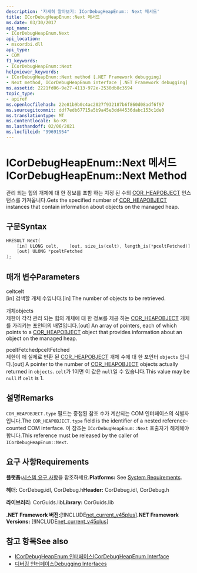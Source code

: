 ```yaml
---
description: '자세히 알아보기: ICorDebugHeapEnum:: Next 메서드'
title: ICorDebugHeapEnum::Next 메서드
ms.date: 03/30/2017
api_name:
- ICorDebugHeapEnum.Next
api_location:
- mscordbi.dll
api_type:
- COM
f1_keywords:
- ICorDebugHeapEnum::Next
helpviewer_keywords:
- ICorDebugHeapEnum::Next method [.NET Framework debugging]
- Next method, ICorDebugHeapEnum interface [.NET Framework debugging]
ms.assetid: 2221fd06-9e27-4113-972e-2530db8c3594
topic_type:
- apiref
ms.openlocfilehash: 22e81b9b0c4ac2027f932187b6f860d08adf6f97
ms.sourcegitcommit: ddf7edb67715a5b9a45e3dd44536dabc153c1de0
ms.translationtype: MT
ms.contentlocale: ko-KR
ms.lasthandoff: 02/06/2021
ms.locfileid: "99691954"
---
```

# <a name="icordebugheapenumnext-method"></a><span data-ttu-id="31c46-103">ICorDebugHeapEnum::Next 메서드</span><span class="sxs-lookup"><span data-stu-id="31c46-103">ICorDebugHeapEnum::Next Method</span></span>

<span data-ttu-id="31c46-104">관리 되는 힙의 개체에 대 한 정보를 포함 하는 지정 된 수의 [COR_HEAPOBJECT](cor-heapobject-structure.md) 인스턴스를 가져옵니다.</span><span class="sxs-lookup"><span data-stu-id="31c46-104">Gets the specified number of [COR_HEAPOBJECT](cor-heapobject-structure.md) instances that contain information about objects on the managed heap.</span></span>  
  
## <a name="syntax"></a><span data-ttu-id="31c46-105">구문</span><span class="sxs-lookup"><span data-stu-id="31c46-105">Syntax</span></span>  
  
```cpp  
HRESULT Next(  
    [in] ULONG celt,    [out, size_is(celt), length_is(*pceltFetched)] COR_HEAPOBJECT  objects[],
    [out] ULONG *pceltFetched  
);  
```  
  
## <a name="parameters"></a><span data-ttu-id="31c46-106">매개 변수</span><span class="sxs-lookup"><span data-stu-id="31c46-106">Parameters</span></span>  

 <span data-ttu-id="31c46-107">celt</span><span class="sxs-lookup"><span data-stu-id="31c46-107">celt</span></span>  
 <span data-ttu-id="31c46-108">[in] 검색할 개체 수입니다.</span><span class="sxs-lookup"><span data-stu-id="31c46-108">[in] The number of objects to be retrieved.</span></span>  
  
 <span data-ttu-id="31c46-109">개체</span><span class="sxs-lookup"><span data-stu-id="31c46-109">objects</span></span>  
 <span data-ttu-id="31c46-110">제한이 각각 관리 되는 힙의 개체에 대 한 정보를 제공 하는 [COR_HEAPOBJECT](cor-heapobject-structure.md) 개체를 가리키는 포인터의 배열입니다.</span><span class="sxs-lookup"><span data-stu-id="31c46-110">[out] An array of pointers, each of which points to a [COR_HEAPOBJECT](cor-heapobject-structure.md) object that provides information about an object on the managed heap.</span></span>  
  
 <span data-ttu-id="31c46-111">pceltFetched</span><span class="sxs-lookup"><span data-stu-id="31c46-111">pceltFetched</span></span>  
 <span data-ttu-id="31c46-112">제한이 에 실제로 반환 된 [COR_HEAPOBJECT](cor-heapobject-structure.md) 개체 수에 대 한 포인터 `objects` 입니다.</span><span class="sxs-lookup"><span data-stu-id="31c46-112">[out] A pointer to the number of [COR_HEAPOBJECT](cor-heapobject-structure.md) objects actually returned in `objects`.</span></span> <span data-ttu-id="31c46-113">`celt`가 1이면 이 값은 `null`일 수 있습니다.</span><span class="sxs-lookup"><span data-stu-id="31c46-113">This value may be `null` if `celt` is 1.</span></span>  
  
## <a name="remarks"></a><span data-ttu-id="31c46-114">설명</span><span class="sxs-lookup"><span data-stu-id="31c46-114">Remarks</span></span>  

 <span data-ttu-id="31c46-115">`COR_HEAPOBJECT.type` 필드는 중첩된 참조 수가 계산되는 COM 인터페이스의 식별자입니다.</span><span class="sxs-lookup"><span data-stu-id="31c46-115">The `COR_HEAPOBJECT.type` field is the identifier of a nested reference-counted COM interface.</span></span> <span data-ttu-id="31c46-116">이 참조는 `ICorDebugHeapEnum::Next` 호출자가 해제해야 합니다.</span><span class="sxs-lookup"><span data-stu-id="31c46-116">This reference must be released by the caller of `ICorDebugHeapEnum::Next`.</span></span>  
  
## <a name="requirements"></a><span data-ttu-id="31c46-117">요구 사항</span><span class="sxs-lookup"><span data-stu-id="31c46-117">Requirements</span></span>  

 <span data-ttu-id="31c46-118">**플랫폼:**[시스템 요구 사항](../../get-started/system-requirements.md)을 참조하세요.</span><span class="sxs-lookup"><span data-stu-id="31c46-118">**Platforms:** See [System Requirements](../../get-started/system-requirements.md).</span></span>  
  
 <span data-ttu-id="31c46-119">**헤더:** CorDebug.idl, CorDebug.h</span><span class="sxs-lookup"><span data-stu-id="31c46-119">**Header:** CorDebug.idl, CorDebug.h</span></span>  
  
 <span data-ttu-id="31c46-120">**라이브러리:** CorGuids.lib</span><span class="sxs-lookup"><span data-stu-id="31c46-120">**Library:** CorGuids.lib</span></span>  
  
 <span data-ttu-id="31c46-121">**.NET Framework 버전:**[!INCLUDE[net_current_v45plus](../../../../includes/net-current-v45plus-md.md)]</span><span class="sxs-lookup"><span data-stu-id="31c46-121">**.NET Framework Versions:** [!INCLUDE[net_current_v45plus](../../../../includes/net-current-v45plus-md.md)]</span></span>  
  
## <a name="see-also"></a><span data-ttu-id="31c46-122">참고 항목</span><span class="sxs-lookup"><span data-stu-id="31c46-122">See also</span></span>

- [<span data-ttu-id="31c46-123">ICorDebugHeapEnum 인터페이스</span><span class="sxs-lookup"><span data-stu-id="31c46-123">ICorDebugHeapEnum Interface</span></span>](icordebugheapenum-interface.md)
- [<span data-ttu-id="31c46-124">디버깅 인터페이스</span><span class="sxs-lookup"><span data-stu-id="31c46-124">Debugging Interfaces</span></span>](debugging-interfaces.md)

